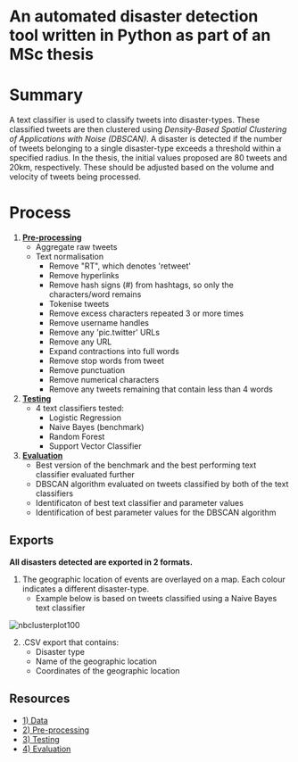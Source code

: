 # An automated disaster detection tool written in Python as part of an MSc thesis

# Summary

A text classifier is used to classify tweets into disaster-types. These classified tweets are then clustered using *Density-Based Spatial Clustering of Applications with Noise (DBSCAN)*. A disaster is detected if the number of tweets belonging to a single disaster-type exceeds a threshold within a specified radius. In the thesis, the initial values proposed are 80 tweets and 20km, respectively. These should be adjusted based on the volume and velocity of tweets being processed.

# Process

1) [**Pre-processing**](https://github.com/Christopher-Loynes/DisasterDetectionTool/wiki/Preprocessing)
    - Aggregate raw tweets
    - Text normalisation
        - Remove "RT", which denotes 'retweet'
        - Remove hyperlinks
        - Remove hash signs (#) from hashtags, so only the characters/word remains
        - Tokenise tweets
        - Remove excess characters repeated 3 or more times
        - Remove username handles
        - Remove any 'pic.twitter' URLs
        - Remove any URL
        - Expand contractions into full words
        - Remove stop words from tweet
        - Remove punctuation
        - Remove numerical characters
        - Remove any tweets remaining that contain less than 4 words
2) [**Testing**](https://github.com/Christopher-Loynes/DisasterDetectionTool/wiki/Testing)
    - 4 text classifiers tested:
        - Logistic Regression
        - Naive Bayes (benchmark)
        - Random Forest
        - Support Vector Classifier
3) [**Evaluation**](https://github.com/Christopher-Loynes/DisasterDetectionTool/wiki/Evaluation)
    - Best version of the benchmark and the best performing text classifier evaluated further
    - DBSCAN algorithm evaluated on tweets classified by both of the text classifiers 
    - Identificaton of best text classifier and parameter values
    - Identification of best parameter values for the DBSCAN algorithm

## Exports

**All disasters detected are exported in 2 formats.**

1) The geographic location of events are overlayed on a map. Each colour indicates a different disaster-type.
    - Example below is based on tweets classified using a Naive Bayes text classifier

![nbclusterplot100](https://user-images.githubusercontent.com/34406492/46284225-eb539d00-c56e-11e8-9689-50f34a9a26d8.png)

2) .CSV export that contains:
     - Disaster type
     - Name of the geographic location
     - Coordinates of the geographic location

## Resources

- [1) Data](https://github.com/Christopher-Loynes/DisasterDetectionTool/wiki/Data)
- [2) Pre-processing](https://github.com/Christopher-Loynes/DisasterDetectionTool/wiki/Preprocessing)
- [3) Testing](https://github.com/Christopher-Loynes/DisasterDetectionTool/wiki/Testing) 
- [4) Evaluation](https://github.com/Christopher-Loynes/DisasterDetectionTool/wiki/Evaluation)



